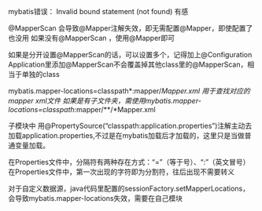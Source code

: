 mybatis错误： Invalid bound statement (not found) 有感

@MapperScan 会导致@Mapper注解失效，即无需配置@Mapper，即使配置了也没用
如果没有@MapperScan ，使用@Mapper即可

如果是分开设置@MapperScan的话，可以设置多个，记得加上@Configuration
Application里添加@MapperScan不会覆盖掉其他class里的@MapperScan，相当于单独的class


mybatis.mapper-locations=classpath*:mapper/*Mapper.xml 用于查找对应的 mapper xml文件
如果是有子文件夹，需使用mybatis.mapper-locations=classpath*:mapper/**/*Mapper.xml


子模块中 用@PropertySource(“classpath:application.properties”)注解主动去加载application.properties,不过是在mybatis加载后才加载的，这里只是当做普通变量加载。

在Properties文件中，分隔符有两种存在方式：“=”（等于号）、“:”（英文冒号）
在Properties文件中，第一次出现的字符即为分割符，往后出现不需要转义


对于自定义数据源，java代码里配置的sessionFactory.setMapperLocations，会导致mybatis.mapper-locations失效，需要在自己模块